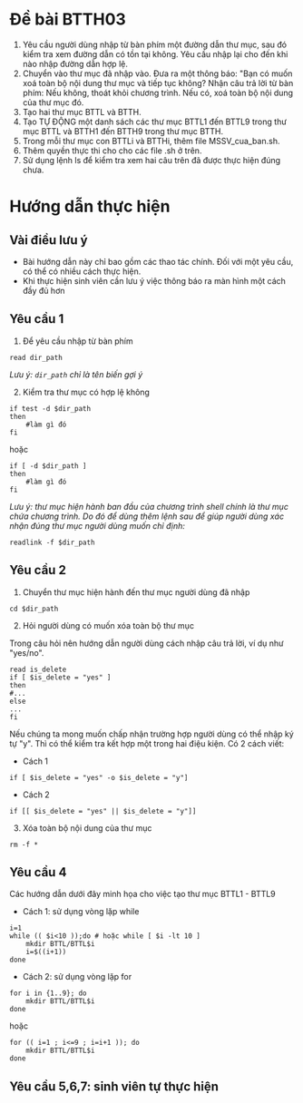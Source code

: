 # Đề bài BTTH03
1.	Yêu cầu người dùng nhập từ bàn phím một đường dẫn thư mục, sau đó kiểm tra xem đường dẫn có tồn tại không. Yêu cầu nhập lại cho đến khi nào nhập đường dẫn hợp lệ.
2.	Chuyển vào thư mục đã nhập vào. Đưa ra một thông báo: "Bạn có muốn xoá toàn bộ nội dung thư mục và tiếp tục không? Nhận câu trả lời từ bàn phím: Nếu không, thoát khỏi chương trình. Nếu có, xoá toàn bộ nội dung của thư mục đó.
3.	Tạo hai thư mục BTTL và BTTH.
4.	Tạo TỰ ĐỘNG một danh sách các thư mục BTTL1 đến BTTL9 trong thư mục BTTL và BTTH1 đến BTTH9 trong thư mục BTTH. 
5.	Trong mỗi thư mục con BTTLi và BTTHi, thêm file MSSV_cua_ban.sh.
6.	Thêm quyền thực thi cho cho các file .sh ở trên.
7.	Sử dụng lệnh ls để kiểm tra xem hai câu trên đã được thực hiện đúng chưa.

# Hướng dẫn thực hiện
## Vài điều lưu ý
- Bài hướng dẫn này chỉ bao gồm các thao tác chính. Đối với một yêu cầu, có thể có nhiều cách thực hiện.
- Khi thực hiện sinh viên cần lưu ý việc thông báo ra màn hình một cách đầy đủ hơn
## Yêu cầu 1
1. Để yêu cầu nhập từ bàn phím
```shell
read dir_path
```
*Lưu ý: ```dir_path``` chỉ là tên biến gợi ý*

2. Kiểm tra thư mục có hợp lệ không
```shell
if test -d $dir_path
then
    #làm gì đó
fi
```
hoặc
```shell
if [ -d $dir_path ]
then
    #làm gì đó
fi
```
*Lưu ý: thư mục hiện hành ban đầu của chương trình shell chính là thư mục chứa chương trình. Do đó để dùng thêm lệnh sau để giúp người dùng xác nhận đúng thư mục người dùng muốn chỉ định:*
```shell
readlink -f $dir_path
```
## Yêu cầu 2
1. Chuyển thư mục hiện hành đến thư mục người dùng đã nhập
```shell
cd $dir_path
```
2. Hỏi người dùng có muốn xóa toàn bộ thư mục

Trong câu hỏi nên hướng dẫn người dùng cách nhập câu trả lời, ví dụ như "yes/no".

```shell
read is_delete
if [ $is_delete = "yes" ]
then
#...
else
...
fi
```
Nếu chúng ta mong muốn chấp nhận trường hợp người dùng có thể nhập ký tự "y". Thì có thể kiểm tra kết hợp một trong hai điệu kiện. Có 2 cách viết:
- Cách 1
```shell
if [ $is_delete = "yes" -o $is_delete = "y"]
```
- Cách 2
```shell
if [[ $is_delete = "yes" || $is_delete = "y"]]
```
3. Xóa toàn bộ nội dung của thư mục
```shell
rm -f *
```
## Yêu cầu 4
Các hướng dẫn dưới đây minh họa cho việc tạo thư mục BTTL1 - BTTL9
- Cách 1: sử dụng vòng lặp while
```shell
i=1
while (( $i<10 ));do # hoặc while [ $i -lt 10 ]
    mkdir BTTL/BTTL$i
    i=$((i+1))
done
```
- Cách 2: sử dụng vòng lặp for
```shell
for i in {1..9}; do
    mkdir BTTL/BTTL$i
done
```
hoặc
```shell
for (( i=1 ; i<=9 ; i=i+1 )); do
    mkdir BTTL/BTTL$i
done
```
## Yêu cầu 5,6,7: sinh viên tự thực hiện




